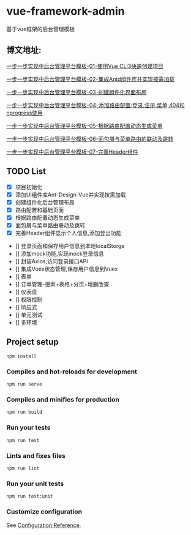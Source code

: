 # vue-framework-admin
基于vue框架的后台管理模板

## 博文地址:

[一步一步实现中后台管理平台模板-01-使用Vue CLI3快速创建项目](https://blog.csdn.net/ABAP_Brave/article/details/98618939)

[一步一步实现中后台管理平台模板-02-集成Antd组件库并实现按需加载](https://blog.csdn.net/ABAP_Brave/article/details/98847046)

[一步一步实现中后台管理平台模板-03-创建组件化界面布局](https://blog.csdn.net/ABAP_Brave/article/details/98871858)

[一步一步实现中后台管理平台模板-04-添加路由配置:登录,注册,菜单,404和nprogress使用](https://blog.csdn.net/ABAP_Brave/article/details/98875481)

[一步一步实现中后台管理平台模板-05-根据路由配置动态生成菜单](https://blog.csdn.net/ABAP_Brave/article/details/98884675)

[一步一步实现中后台管理平台模板-06-面包屑与菜单路由的联动及跳转](https://blog.csdn.net/ABAP_Brave/article/details/98939127)

[一步一步实现中后台管理平台模板-07-完善Header组件](https://blog.csdn.net/ABAP_Brave/article/details/98942173)

## TODO List
 - [x] 项目初始化
 - [x] 添加UI组件库Ant-Design-Vue并实现按需加载
 - [x] 创建组件化后台管理布局
 - [x] 路由配置和基础页面
 - [x] 根据路由配置动态生成菜单
 - [x] 面包屑与菜单路由联动及跳转
 - [x] 完善Header组件显示个人信息,添加登出功能
 - [] 登录页面和保存用户信息到本地localStorge
 - [] 添加mock功能,实现mock登录信息
 - [] 封装Axios,访问登录接口API
 - [] 集成Vuex状态管理,保存用户信息到Vuex
 - [] 表单
 - [] 订单管理-搜索+表格+分页+增删改查
 - [] 仪表盘
 - [] 权限控制
 - [] 响应式
 - [] 单元测试
 - [] 多环境

## Project setup
```
npm install
```

### Compiles and hot-reloads for development
```
npm run serve
```

### Compiles and minifies for production
```
npm run build
```

### Run your tests
```
npm run test
```

### Lints and fixes files
```
npm run lint
```

### Run your unit tests
```
npm run test:unit
```

### Customize configuration
See [Configuration Reference](https://cli.vuejs.org/config/).
